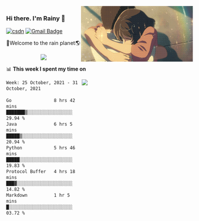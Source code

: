 <img  align='right' height="150" src="https://github.com/LikeRainDay/LikeRainDay/blob/master/pic/img_rain_1.gif?raw=true">



### Hi there. I'm Rainy :lemon:

[![csdn](https://img.shields.io/badge/-csdn-c14438?style=flat-square&logo=c&logoColor=white)](https://blog.csdn.net/qq_15807167)
[![Gmail Badge](https://img.shields.io/badge/-gmail-c14438?style=flat-square&logo=Gmail&logoColor=white&link=mailto:houshuai0816@gmail.com)](mailto:houshuai0816@gmail.com)

🚀Welcome to the rain planet🌎

<center>
<img align='center'  src="https://source.unsplash.com/random/1200x600">
</center>

📊 **This week I spent my time on**

<img align='right'   width="300" src="https://github-readme-stats.vercel.app/api?username=LikeRainDay&show_icons=true&title_color=fff&icon_color=79ff97&text_color=9f9f9f&bg_color=151515">

<!--START_SECTION:waka-->
```text
Week: 25 October, 2021 - 31 October, 2021

Go                8 hrs 42 mins   ███████▒░░░░░░░░░░░░░░░░░   29.94 % 
Java              6 hrs 5 mins    █████▒░░░░░░░░░░░░░░░░░░░   20.94 % 
Python            5 hrs 46 mins   █████░░░░░░░░░░░░░░░░░░░░   19.83 % 
Protocol Buffer   4 hrs 18 mins   ███▓░░░░░░░░░░░░░░░░░░░░░   14.82 % 
Markdown          1 hr 5 mins     █░░░░░░░░░░░░░░░░░░░░░░░░   03.72 % 
```
<!--END_SECTION:waka-->
